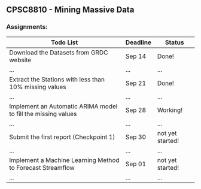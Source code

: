 ## CPSC8810 - Mining Massive Data

### Assignments:
| Todo List | Deadline | Status |
| --- | --- | --- |
| Download the Datasets from GRDC website | Sep 14 | Done! |
| ... | ... | ... |
| Extract the Stations with less than 10% missing values | Sep 21 | Done! |
| ... | ... | ... |
| Implement an Automatic ARIMA model to fill the missing values | Sep 28 | Working! |
| ... | ... | ... |
| Submit the first report (Checkpoint 1) | Sep 30 | not yet started! |
| ... | ... | ... |
| Implement a Machine Learning Method to Forecast Streamflow | Sep 01 | not yet started! |
| ... | ... | ... |

